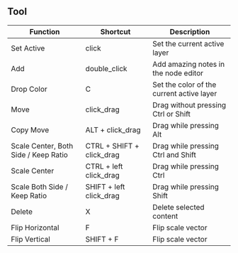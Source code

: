 
## Tool

| Function                              | Shortcut                  | Description                               |
|---------------------------------------|---------------------------|-------------------------------------------|
| Set Active                            | click                     | Set the current active layer              |
| Add                                   | double_click              | Add amazing notes in the node editor      |
| Drop Color                            | C                         | Set the color of the current active layer |
| Move                                  | click_drag                | Drag without pressing Ctrl or Shift       |
| Copy Move                             | ALT + click_drag          | Drag while pressing Alt                   |
| Scale Center,  Both Side / Keep Ratio | CTRL + SHIFT + click_drag | Drag while pressing Ctrl and Shift        |
| Scale Center                          | CTRL + left click_drag    | Drag while pressing Ctrl                  |
| Scale Both Side / Keep Ratio          | SHIFT + left click_drag   | Drag while pressing Shift                 |
| Delete                                | X                         | Delete selected content                   |
| Flip Horizontal                       | F                         | Flip scale vector                         |
| Flip Vertical                         | SHIFT + F                 | Flip scale vector                         |